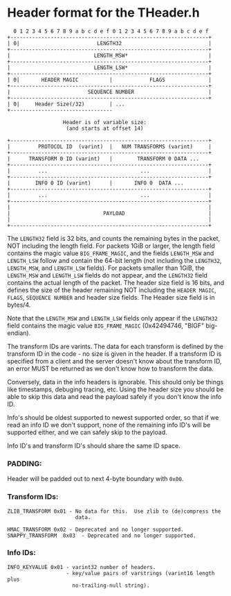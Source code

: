 # Header format for the THeader.h

      0 1 2 3 4 5 6 7 8 9 a b c d e f 0 1 2 3 4 5 6 7 8 9 a b c d e f
    +----------------------------------------------------------------+
    | 0|                         LENGTH32                            |
    +----------------------------------------------------------------+
    |                           LENGTH_MSW*                          |
    +----------------------------------------------------------------+
    |                           LENGTH_LSW*                          |
    +----------------------------------------------------------------+
    | 0|       HEADER MAGIC          |            FLAGS              |
    +----------------------------------------------------------------+
    |                         SEQUENCE NUMBER                        |
    +----------------------------------------------------------------+
    | 0|     Header Size(/32)        | ...
    +---------------------------------

                      Header is of variable size:
                       (and starts at offset 14)

    +----------------------------------------------------------------+
    |         PROTOCOL ID  (varint)  |   NUM TRANSFORMS (varint)     |
    +----------------------------------------------------------------+
    |      TRANSFORM 0 ID (varint)   |        TRANSFORM 0 DATA ...
    +----------------------------------------------------------------+
    |         ...                              ...                   |
    +----------------------------------------------------------------+
    |        INFO 0 ID (varint)      |       INFO 0  DATA ...
    +----------------------------------------------------------------+
    |         ...                              ...                   |
    +----------------------------------------------------------------+
    |                                                                |
    |                              PAYLOAD                           |
    |                                                                |
    +----------------------------------------------------------------+

The `LENGTH32` field is 32 bits, and counts the remaining bytes in the
packet, NOT including the length field.  For packets 1GiB or larger, the
length field contains the magic value `BIG_FRAME_MAGIC`, and the fields
`LENGTH_MSW` and `LENGTH_LSW` follow and contain the 64-bit length (not
including the `LENGTH32`, `LENGTH_MSW`, and `LENGTH_LSW` fields).  For packets
smaller than 1GiB, the `LENGTH_MSW` and `LENGTH_LSW` fields do not appear, and
the `LENGTH32` field contains the actual length of the packet.  The header size
field is 16 bits, and defines the size of the header remaining NOT including
the `HEADER MAGIC`, `FLAGS`, `SEQUENCE NUMBER` and header size fields.  The
Header size field is in bytes/4.

Note that the `LENGTH_MSW` and `LENGTH_LSW` fields only appear if the
`LENGTH32` field contains the magic value `BIG_FRAME_MAGIC` (0x42494746, "BIGF"
big-endian).

The transform IDs are varints.  The data for each transform is
defined by the transform ID in the code - no size is given in the
header.  If a transform ID is specified from a client and the server
doesn't know about the transform ID, an error MUST be returned as we
don't know how to transform the data.

Conversely, data in the info headers is ignorable.  This should only
be things like timestamps, debuging tracing, etc.  Using the header
size you should be able to skip this data and read the payload safely
if you don't know the info ID.

Info's should be oldest supported to newest supported order, so that
if we read an info ID we don't support, none of the remaining info
ID's will be supported either, and we can safely skip to the payload.

Info ID's and transform ID's should share the same ID space.

### PADDING:

Header will be padded out to next 4-byte boundary with `0x00`.

### Transform IDs:

    ZLIB_TRANSFORM 0x01 - No data for this.  Use zlib to (de)compress the
                          data.

    HMAC_TRANSFORM 0x02 - Deprecated and no longer supported.
    SNAPPY_TRANSFORM  0x03  - Deprecated and no longer supported.


### Info IDs:

    INFO_KEYVALUE 0x01 - varint32 number of headers.
                       - key/value pairs of varstrings (varint16 length plus
                         no-trailing-null string).
